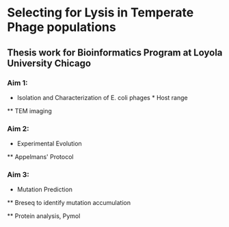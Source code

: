 # Selecting for Lysis in Temperate Phage populations 
## Thesis work for Bioinformatics Program at Loyola University Chicago

### Aim 1:
* Isolation and Characterization of E. coli phages
       * Host range

** TEM imaging
### Aim 2: 
* Experimental Evolution
 
** Appelmans' Protocol 
### Aim 3: 
* Mutation Prediction
 
** Breseq to identify mutation accumulation 

** Protein analysis, Pymol

